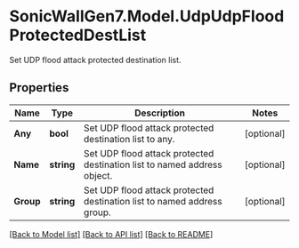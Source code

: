 # SonicWallGen7.Model.UdpUdpFloodProtectedDestList
Set UDP flood attack protected destination list.

## Properties

Name | Type | Description | Notes
------------ | ------------- | ------------- | -------------
**Any** | **bool** | Set UDP flood attack protected destination list to any. | [optional] 
**Name** | **string** | Set UDP flood attack protected destination list to named address object. | [optional] 
**Group** | **string** | Set UDP flood attack protected destination list to named address group. | [optional] 

[[Back to Model list]](../README.md#documentation-for-models) [[Back to API list]](../README.md#documentation-for-api-endpoints) [[Back to README]](../README.md)

